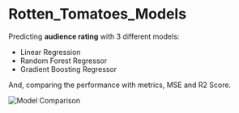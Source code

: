 # Rotten_Tomatoes_Models

Predicting <b>audience rating</b> with 3 different models:
* Linear Regression
* Random Forest Regressor
* Gradient Boosting Regressor

And, comparing the performance with metrics, MSE and R2 Score.

![Model Comparison](https://i.postimg.cc/qB9ntqtq/newplot1.png)
